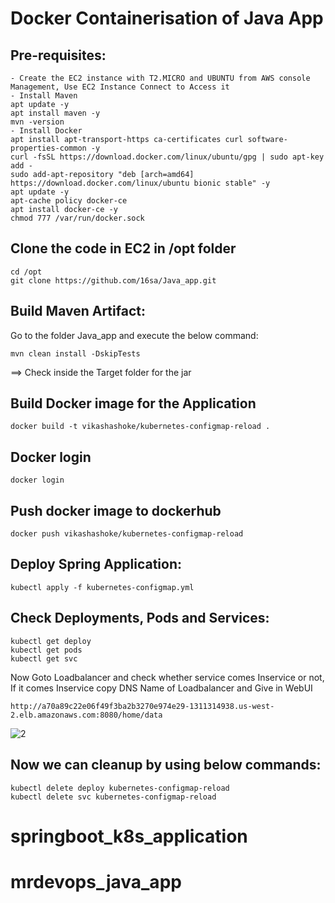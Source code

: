 # Docker Containerisation of Java App
Pre-requisites:
--------
    - Create the EC2 instance with T2.MICRO and UBUNTU from AWS console Management, Use EC2 Instance Connect to Access it
    - Install Maven
	apt update -y
	apt install maven -y
	mvn -version
    - Install Docker
	apt install apt-transport-https ca-certificates curl software-properties-common -y
	curl -fsSL https://download.docker.com/linux/ubuntu/gpg | sudo apt-key add -
	sudo add-apt-repository "deb [arch=amd64] https://download.docker.com/linux/ubuntu bionic stable" -y
	apt update -y
	apt-cache policy docker-ce
	apt install docker-ce -y
	chmod 777 /var/run/docker.sock

    
Clone the code in EC2 in /opt folder
-------
    cd /opt
    git clone https://github.com/16sa/Java_app.git
    
Build Maven Artifact:
-------
Go to the folder Java_app and execute the below command:

    mvn clean install -DskipTests

==> Check inside the Target folder for the jar
 
Build Docker image for the Application
--------------
    docker build -t vikashashoke/kubernetes-configmap-reload .
  
Docker login
-------------
    docker login
    
Push docker image to dockerhub
-----------
    docker push vikashashoke/kubernetes-configmap-reload
    
Deploy Spring Application:
--------
    kubectl apply -f kubernetes-configmap.yml
    
Check Deployments, Pods and Services:
-------

    kubectl get deploy
    kubectl get pods
    kubectl get svc
    
Now Goto Loadbalancer and check whether service comes Inservice or not, If it comes Inservice copy DNS Name of Loadbalancer and Give in WebUI

    http://a70a89c22e06f49f3ba2b3270e974e29-1311314938.us-west-2.elb.amazonaws.com:8080/home/data
    
![2](https://user-images.githubusercontent.com/63221837/82123471-44f5f300-97b7-11ea-9d10-438cf9cc98a0.png)

Now we can cleanup by using below commands:
--------
    kubectl delete deploy kubernetes-configmap-reload
    kubectl delete svc kubernetes-configmap-reload
# springboot_k8s_application
# mrdevops_java_app
